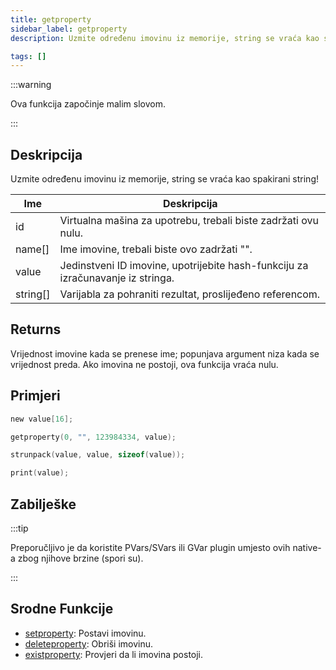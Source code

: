 ```yaml
---
title: getproperty
sidebar_label: getproperty
description: Uzmite određenu imovinu iz memorije, string se vraća kao spakirani string!

tags: []
---
```


:::warning

Ova funkcija započinje malim slovom.

:::

## Deskripcija

Uzmite određenu imovinu iz memorije, string se vraća kao spakirani string!

| Ime      | Deskripcija                                                                     |
| -------- | ------------------------------------------------------------------------------- |
| id       | Virtualna mašina za upotrebu, trebali biste zadržati ovu nulu.                  |
| name[]   | Ime imovine, trebali biste ovo zadržati "".                                     |
| value    | Jedinstveni ID imovine, upotrijebite hash-funkciju za izračunavanje iz stringa. |
| string[] | Varijabla za pohraniti rezultat, proslijeđeno referencom.                       |

## Returns

Vrijednost imovine kada se prenese ime; popunjava argument niza kada se vrijednost preda. Ako imovina ne postoji, ova funkcija vraća nulu.

## Primjeri

```c
new value[16];

getproperty(0, "", 123984334, value);

strunpack(value, value, sizeof(value));

print(value);
```

## Zabilješke

:::tip

Preporučljivo je da koristite PVars/SVars ili GVar plugin umjesto ovih native-a zbog njihove brzine (spori su).

:::

## Srodne Funkcije

- [setproperty](setproperty): Postavi imovinu.
- [deleteproperty](deleteproperty): Obriši imovinu.
- [existproperty](existproperty): Provjeri da li imovina postoji.
